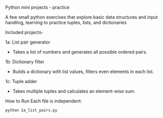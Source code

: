 Python mini projects - practice

A few small python exercises that explore basic data structures and input handling, learning to practice tuples, lists, and dictionaries

Included projects-

1a: List pair generator

- Takes a list of numbers and generates all possible ordered pairs.

1b: Dictionary filter

- Builds a dictionary with list values, filters even elements in each list.

1c: Tuple adder

- Takes multiple tuples and calculates an element-wise sum.

  
How to Run
Each file is independent:
```bash
python 1a_list_pairs.py
